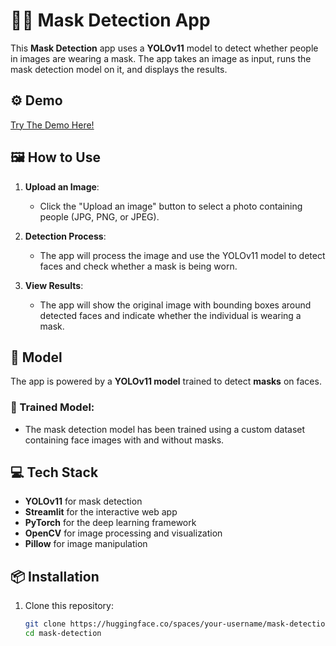 # 👩‍⚕️ Mask Detection App

This **Mask Detection** app uses a **YOLOv11** model to detect whether people in images are wearing a mask. The app takes an image as input, runs the mask detection model on it, and displays the results.

## ⚙️ Demo
[Try The Demo Here!](https://huggingface.co/spaces/Speccco/Mask-Detection)

## 🖼️ How to Use

1. **Upload an Image**:
   - Click the "Upload an image" button to select a photo containing people (JPG, PNG, or JPEG).
   
2. **Detection Process**:
   - The app will process the image and use the YOLOv11 model to detect faces and check whether a mask is being worn.
   
3. **View Results**:
   - The app will show the original image with bounding boxes around detected faces and indicate whether the individual is wearing a mask.

## 🤖 Model

The app is powered by a **YOLOv11 model** trained to detect **masks** on faces.

### 🧠 Trained Model:

- The mask detection model has been trained using a custom dataset containing face images with and without masks.

## 💻 Tech Stack

- **YOLOv11** for mask detection
- **Streamlit** for the interactive web app
- **PyTorch** for the deep learning framework
- **OpenCV** for image processing and visualization
- **Pillow** for image manipulation

## 📦 Installation

1. Clone this repository:
   ```bash
   git clone https://huggingface.co/spaces/your-username/mask-detection
   cd mask-detection
